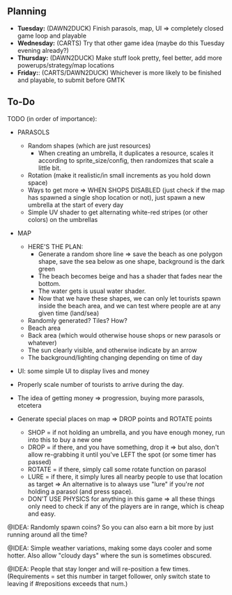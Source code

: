 
## Planning

* **Tuesday:** (DAWN2DUCK) Finish parasols, map, UI => completely closed game loop and playable
* **Wednesday:** (CARTS) Try that other game idea (maybe do this Tuesday evening already?)
* **Thursday:** (DAWN2DUCK) Make stuff look pretty, feel better, add more powerups/strategy/map locations
* **Friday:**: (CARTS/DAWN2DUCK) Whichever is more likely to be finished and playable, to submit before GMTK

## To-Do


TODO (in order of importance):

* PARASOLS
  * Random shapes (which are just resources)
    * When creating an umbrella, it duplicates a resource, scales it according to sprite_size/config, then randomizes that scale a little bit.
  * Rotation (make it realistic/in small increments as you hold down space)
  * Ways to get more => WHEN SHOPS DISABLED (just check if the map has spawned a single shop location or not), just spawn a new umbrella at the start of every day 
  * Simple UV shader to get alternating white-red stripes (or other colors) on the umbrellas
* MAP
  * HERE'S THE PLAN:
    * Generate a random shore line => save the beach as one polygon shape, save the sea below as one shape, background is the dark green
    * The beach becomes beige and has a shader that fades near the bottom.
    * The water gets is usual water shader.
    * Now that we have these shapes, we can only let tourists spawn inside the beach area, and we can test where people are at any given time (land/sea)
  * Randomly generated? Tiles? How?
  * Beach area
  * Back area (which would otherwise house shops or new parasols or whatever)
  * The sun clearly visible, and otherwise indicate by an arrow
  * The background/lighting changing depending on time of day
* UI: some simple UI to display lives and money


* Properly scale number of tourists to arrive during the day.
* The idea of getting money => progression, buying more parasols, etcetera
* Generate special places on map => DROP points and ROTATE points
  * SHOP = if not holding an umbrella, and you have enough money, run into this to buy a new one
  * DROP = if there, and you have something, drop it => but also, don't allow re-grabbing it until you've LEFT the spot (or some timer has passed)
  * ROTATE = if there, simply call some rotate function on parasol
  * LURE = if there, it simply lures all nearby people to use that location as target => An alternative is to always use "lure" if you're _not_ holding a parasol (and press space).
  * DON'T USE PHYSICS for anything in this game => all these things only need to check if any of the players are in range, which is cheap and easy.

@IDEA: Randomly spawn coins? So you can also earn a bit more by just running around all the time?

@IDEA: Simple weather variations, making some days cooler and some hotter. Also allow "cloudy days" where the sun is sometimes obscured.

@IDEA: People that stay longer and will re-position a few times. (Requirements = set this number in target follower, only switch state to leaving if #repositions exceeds that num.)
